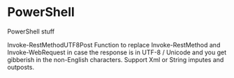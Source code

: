# PowerShell
PowerShell stuff

Invoke-RestMethodUTF8Post
Function to replace Invoke-RestMethod and Invoke-WebRequest in case the response is in UTF-8 / Unicode and you get gibberish in the non-English characters.
Support Xml or String imputes and outposts.
